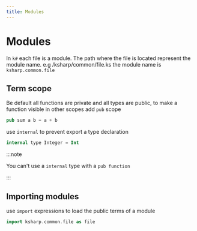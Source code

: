 ```yaml
---
title: Modules
---
```


# Modules

In `k#` each file is a module. The path where the file is located represent the module name. e.g /ksharp/common/file.ks
the module name is `ksharp.common.file`

## Term scope

Be default all functions are private and all types are public, to make a function visible in other scopes add `pub` scope

```rust
pub sum a b = a + b
```

use `internal` to prevent export a type declaration


```kotlin
internal type Integer = Int
```

:::note

You can't use a `internal` type with a `pub function`

:::

## Importing modules

use `import` expressions to load the public terms of a module

```dart
import ksharp.common.file as file
```
